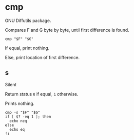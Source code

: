 # cmp

GNU Diffutils package.

Compares F and G byte by byte, until first difference is found.

    cmp "$F" "$G"

If equal, print nothing.

Else, print location of first difference.

## s

Silent

Return status `0` if equal, `1` otherwise.

Prints nothing.

    cmp -s "$F" "$G"
    if [ $? -eq 1 ]; then
      echo neq
    else
      echo eq
    fi
